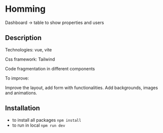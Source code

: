 # Homming

Dashboard -> table to show properties and users

 ## Description

Technologies: vue, vite

Css framework: Tailwind

Code fragmentation in different components



To improve:

Improve the layout, add form with functionalities. Add backgrounds, images and animations.


 ## Installation
  - to install all packages `npm install`
  - to run in local `npm run dev`
